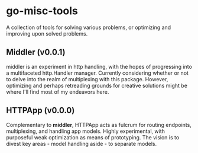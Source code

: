 # go-misc-tools
A collection of tools for solving various problems, or optimizing and improving upon solved problems.

## Middler (v0.0.1)

middler is an experiment in http handling, with the hopes of progressing into a multifaceted http.Handler manager.
Currently considering whether or not to delve into the realm of multiplexing with this package. However, optimizing and perhaps retreading grounds for 
creative solutions might be where I'll find most of my endeavors here. 

## HTTPApp (v0.0.0)

Complementary to **middler**, HTTPApp acts as fulcrum for routing endpoints, multiplexing, and handling app models. Highly experimental, with purposeful weak optimization
as means of prototyping. The vision is to divest key areas - model handling aside - to separate models.
